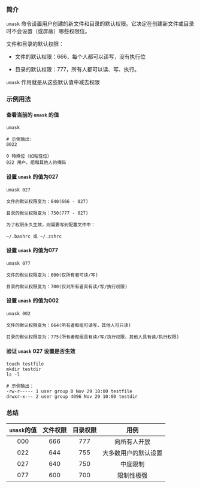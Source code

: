 ### 简介

`umask` 命令设置用户创建的新文件和目录的默认权限。它决定在创建新文件或目录时不会设置（或屏蔽）哪些权限位。

文件和目录的默认权限：

* 文件的默认权限：666，每个人都可以读写，没有执行位

* 目录的默认权限：777，所有人都可以读、写、执行。

`umask` 作用就是从这些默认值中减去权限

### 示例用法

#### 查看当前的 `umask` 的值

```shell
umask

# 示例输出:
0022

0 特殊位（如粘性位）
022 用户、组和其他人的掩码
```

#### 设置 `umask` 的值为027

```shell
umask 027

文件的默认权限变为：640(666 - 027)

目录的默认权限变为：750(777 - 027)

为了权限永久生效，则需要写到配置文件中：

~/.bashrc 或 ~/.zshrc
```

#### 设置 `umask` 的值为077

```shell
umask 077

文件的默认权限变为：600(仅所有者可读/写)

目录的默认权限变为：700(仅对所有者具有读/写/执行权限)
```

#### 设置 `umask` 的值为002

```shell
umask 002

文件的默认权限变为：664(所有者和组可读写，其他人可只读)

目录的默认权限变为：775(所有者和组具有读/写/执行权限，其他人具有读/执行权限)
```

#### 验证 `umask` 027 设置是否生效

```shell
touch testfile
mkdir testdir
ls -l

# 示例输出：
-rw-r----- 1 user group 0 Nov 29 10:00 testfile
drwxr-x--- 2 user group 4096 Nov 29 10:00 testdir
```

### 总结

| `umask`的值 | 文件权限 | 目录权限 | 用例 |
| :--------: | :-----: | :-----: | :--: |
| 000 | 666 | 777 | 向所有人开放 |
| 022 | 644 | 755 | 大多数用户的默认设置 |
| 027 | 640 | 750 | 中度限制 | 
| 077 | 600 | 700 | 限制性极强 |

